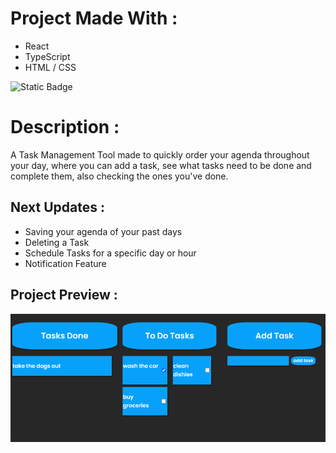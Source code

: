 #     Project Made With :
* React
* TypeScript
* HTML / CSS

![Static Badge](https://img.shields.io/badge/Project_Status-At_Development-green)


# Description : 
A Task Management Tool made to quickly order your agenda throughout your day, where you can add a task, see what tasks need to be done and complete them, also checking the ones you've done.

## Next Updates :

* Saving your agenda of your past days
* Deleting a Task
* Schedule Tasks for a specific day or hour 
* Notification Feature

## Project Preview :

<img src="./preview.png">



